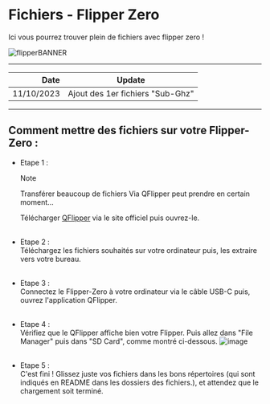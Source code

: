# Fichiers - Flipper Zero

Ici vous pourrez trouver plein de fichiers avec flipper zero !

![flipperBANNER](https://github.com/Lenigobrick/Flipper_Zero-Files/assets/122463955/3b16df2d-6a50-45bc-9c44-5688e4e12613)

---
| Date | Update |
|-----:|-----------|
| 11/10/2023 | Ajout des 1er fichiers "Sub-Ghz" |
---

## Comment mettre des fichiers sur votre Flipper-Zero :
 - Etape 1 : </br>
 
   > [!NOTE]
   > Transférer beaucoup de fichiers Via QFlipper
   > peut prendre en certain moment...

   Télécharger [QFlipper](https://flipperzero.one/update) via le site officiel puis ouvrez-le.
   </br>
   </br>
 - Etape 2 : </br>
    Téléchargez les fichiers souhaités sur votre ordinateur puis, les extraire vers votre bureau.
   </br>
   </br>
 - Etape 3 : </br>
    Connectez le Flipper-Zero à votre ordinateur via le câble USB-C puis, ouvrez l'application QFlipper.
   </br>
   </br>
 - Etape 4 : </br>
    Vérifiez que le QFlipper affiche bien votre Flipper. Puis allez dans "File Manager" puis dans "SD Card", comme montré ci-dessous.
     ![image](https://github.com/Lenigobrick/Flipper_Zero-Files/assets/122463955/48ed8bfe-867c-40b5-800e-d1e2f19cdbad)
   </br>
   </br>
 - Etape 5 : </br>
    C'est fini ! Glissez juste vos fichiers dans les bons répertoires (qui sont indiqués en README dans les dossiers des fichiers.), et attendez que le chargement soit terminé.
